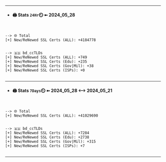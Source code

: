 

---
- #### 🖨️ **Stats** `24Hr`⏲️ ➼ 2024_05_28
```console


--> 🌐 Total
[+] New/ReNewed SSL Certs (ALL): +4184778


--> 🇧🇩 bd_ccTLDs
[+] New/ReNewed SSL Certs (ALL): +749
[+] New/ReNewed SSL Certs (Edu): +235
[+] New/ReNewed SSL Certs (Gov|Mil): +38
[+] New/ReNewed SSL Certs (ISPs): +0


```

---
- #### 🖨️ **Stats** `7Days`⏲️ ➼ 2024_05_28 <--> 2024_05_21
```console


--> 🌐 Total
[+] New/ReNewed SSL Certs (ALL): +41029690


--> 🇧🇩 bd_ccTLDs
[+] New/ReNewed SSL Certs (ALL): +7284
[+] New/ReNewed SSL Certs (Edu): +2738
[+] New/ReNewed SSL Certs (Gov|Mil): +315
[+] New/ReNewed SSL Certs (ISPs): +7


```

---

